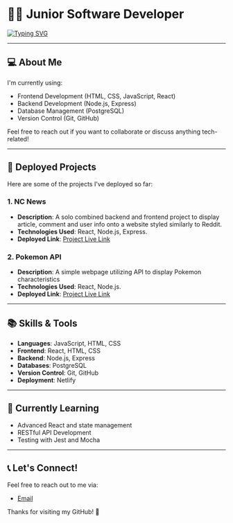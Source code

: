 # 👨‍💻 Junior Software Developer

[![Typing SVG](https://readme-typing-svg.demolab.com/?lines=Hello+I'm+Peter)](https://git.io/typing-svg)

---

## 💻 About Me

I'm currently using:

- Frontend Development (HTML, CSS, JavaScript, React)
- Backend Development (Node.js, Express)
- Database Management (PostgreSQL)
- Version Control (Git, GitHub)

Feel free to reach out if you want to collaborate or discuss anything tech-related!

---

## 🚀 Deployed Projects

Here are some of the projects I've deployed so far:

### 1. **NC News**
- **Description**: A solo combined backend and frontend project to display article, comment and user info onto a website styled similarly to Reddit.
- **Technologies Used**: React, Node.js, Express.
- **Deployed Link**: [Project Live Link](https://pza-ncnews.netlify.app/)

### 2. **Pokemon API**
- **Description**: A simple webpage utilizing API to display Pokemon characteristics 
- **Technologies Used**: React, Node.js.
- **Deployed Link**: [Project Live Link](https://pza-pokemonapi.netlify.app/)
---

## 📚 Skills & Tools

- **Languages**: JavaScript, HTML, CSS
- **Frontend**: React, HTML, CSS
- **Backend**: Node.js, Express
- **Databases**: PostgreSQL
- **Version Control**: Git, GitHub
- **Deployment**: Netlify

---

## 🔧 Currently Learning

- Advanced React and state management
- RESTful API Development
- Testing with Jest and Mocha

---

## 📞 Let's Connect!

Feel free to reach out to me via:

- [Email](mailto:peterzaustin@icloud.com)

Thanks for visiting my GitHub! 🚀



